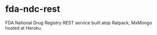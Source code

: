 # fda-ndc-rest
FDA National Drug Registry REST service built atop Ratpack, MxMongo hosted at Heroku.
